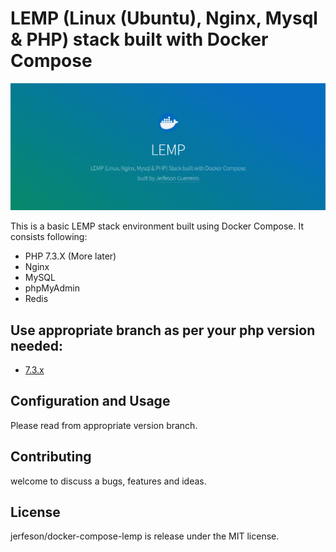 # LEMP (Linux (Ubuntu), Nginx, Mysql & PHP) stack built with Docker Compose
![Landing Page](screenshot.png)

This is a basic LEMP stack environment built using Docker Compose. It consists following:

- PHP 7.3.X (More later)
- Nginx
- MySQL
- phpMyAdmin
- Redis

## Use appropriate branch as per your php version needed:

* [7.3.x](https://github.com/jerfeson/docker-compose-lemp/tree/5.6.x)

## Configuration and Usage

Please read from appropriate version branch.

## Contributing

welcome to discuss a bugs, features and ideas.

## License

jerfeson/docker-compose-lemp is release under the MIT license.